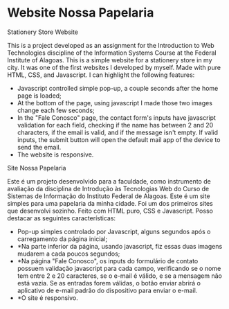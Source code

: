 # Website Nossa Papelaria

Stationery Store Website

This is a project developed as an assignment for the Introduction to Web Technologies discipline of the Information Systems Course at the Federal Institute of Alagoas. 
This is a simple website for a stationery store in my city. It was one of the first websites I developed by myself. 
Made with pure HTML, CSS, and Javascript. I can highlight the following features: 

* Javascript controlled simple pop-up, a couple seconds after the home page is loaded;  
* At the bottom of the page, using javascript I made those two images change each few seconds;  
* In the "Fale Conosco" page, the contact form's inputs have javascript validation for each field, checking if the name has between 2 and 20 characters, if the email is valid, and if the message isn't empty. If valid inputs, the submit button will open the default mail app of the device to send the email.  
* The website is responsive.


Site Nossa Papelaria

Este é um projeto desenvolvido para a faculdade, como instrumento de avaliação da disciplina de Introdução às Tecnologias Web do Curso de Sistemas de Informação do Instituto Federal de Alagoas. Este é um site simples para uma papelaria da minha cidade. Foi um dos primeiros sites que desenvolvi sozinho.
Feito com HTML puro, CSS e Javascript. Posso destacar as seguintes características:

* Pop-up simples controlado por Javascript, alguns segundos após o carregamento da página inicial;  
* *Na parte inferior da página, usando javascript, fiz essas duas imagens mudarem a cada poucos segundos;  
* *Na página "Fale Conosco", os inputs do formulário de contato possuem validação javascript para cada campo, verificando se o nome tem entre 2 e 20 caracteres, se o e-mail é válido, e se a mensagem não está vazia. Se as entradas forem válidas, o botão enviar abrirá o aplicativo de e-mail padrão do dispositivo para enviar o e-mail.  
* *O site é responsivo.
